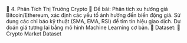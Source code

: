 🔹 4. Phân Tích Thị Trường Crypto
📝 Đề bài:
Phân tích xu hướng giá Bitcoin/Ethereum, xác định các yếu tố ảnh hưởng đến biến động giá.
Sử dụng các chỉ báo kỹ thuật (SMA, EMA, RSI) để tìm tín hiệu giao dịch.
Dự đoán giá tương lai bằng mô hình Machine Learning cơ bản.
📂 Dataset:
📌 Crypto Market Dataset

